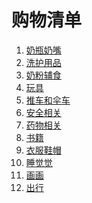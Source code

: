 购物清单
===

1. [奶瓶奶嘴](./feeding.md)
2. [洗护用品](./washing.md)
3. [奶粉辅食](./foods.md)
4. [玩具](./toys.md)
5. [推车和伞车](./strollers.md)
6. [安全相关](./safety.md)
7. [药物相关](./medical.md)
8. [书籍](./books.md)
9. [衣服鞋帽](./clothing.md)
10. [睡觉觉](./bedding.md)
11. [画画](./painting.md)
12. [出行](./travel.md)